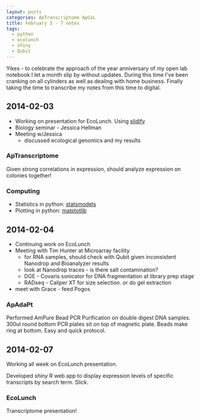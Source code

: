 ```yaml
---
layout: posts
categories: ApTranscriptome ApGxL
title: February 3 - 7 notes
tags: 
  - python
  - ecolunch
  - shiny
  - Qubit
---
```


Yikes - to celebrate the approach of the year anniversary of my open lab notebook I let a month slip by without updates. During this time I've been cranking on all cylinders as well as dealing with home business. Finally taking the time to transcribe my notes from this time to digital.


## 2014-02-03

* Working on presentation for EcoLunch. Using [slidify](http://slidify.org/)
* Biology seminar - Jessica Hellman
* Meeting w/Jessica
    - discussed ecological genomics and my results
  
### ApTranscriptome

Given strong correlations in expression, should analyze expression on colonies together!

### Computing

* Statistics in python: [statsmodels](http://statsmodels.sourceforge.net/devel/index.html)
* Plotting in python: [matplotlib](http://matplotlib.org/)

    

## 2014-02-04

* Continuing work on EcoLunch
* Meeting with Tim Hunter at Microarray facility
    - for RNA samples, should check with Qubit given inconsistent Nanodrop and Bioanalyzer results
    - look at Nanodrop traces - is there salt contamination?
    - DGE - Covaris sonicator for DNA fragmentation at library prep stage
    - RADseq - Caliper XT for size selection. or do gel extraction
* meet with Grace - feed Pogos

### ApAdaPt

Performed AmPure Bead PCR Purification on double digest DNA samples. 
300ul round bottom PCR plates sit on top of magnetic plate. Beads make ring at bottom. 
Easy and quick protocol.


## 2014-02-07

Working all week on EcoLunch presentation. 

Developed *shiny* R web app to display expression levels of specific transcripts by search term. Slick.


### EcoLunch

Transcriptome presentation! 





